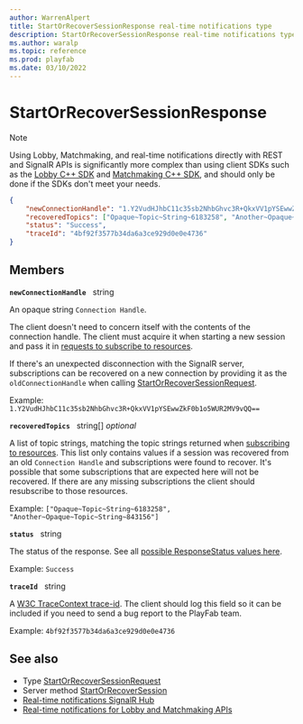 ```yaml
---
author: WarrenAlpert
title: StartOrRecoverSessionResponse real-time notifications type
description: StartOrRecoverSessionResponse real-time notifications type
ms.author: waralp
ms.topic: reference
ms.prod: playfab
ms.date: 03/10/2022
---
```


# StartOrRecoverSessionResponse

> [!NOTE]
> Using Lobby, Matchmaking, and real-time notifications directly with REST and
> SignalR APIs is significantly more complex than using client SDKs such as the
> [Lobby C++
> SDK](../../multiplayer/lobby/playfabmultiplayerreference-cpp/pflobby/pflobby_members.md)
> and [Matchmaking C++
> SDK](../../multiplayer/lobby/playfabmultiplayerreference-cpp/pfmatchmaking/pfmatchmaking_members.md),
> and should only be done if the SDKs don't meet your needs.

```json
{
    "newConnectionHandle": "1.Y2VudHJhbC11c35sb2NhbGhvc3R+QkxVV1pYSEwwZkF0b1o5WUR2MV9vQQ==",
    "recoveredTopics": ["Opaque~Topic~String~6183258", "Another~Opaque~Topic~String~843156"],
    "status": "Success",
    "traceId": "4bf92f3577b34da6a3ce929d0e0e4736"
}
```

## Members

**`newConnectionHandle`** &nbsp; string

An opaque string `Connection Handle`.

The client doesn't need to concern itself with the contents of the connection
handle. The client must acquire it when starting a new session and pass it in
[requests to subscribe to resources](../subscribing-to-resources.md).

If there's an unexpected disconnection with the SignalR server, subscriptions
can be recovered on a new connection by providing it as the
`oldConnectionHandle` when calling
[StartOrRecoverSessionRequest](start-or-recover-session-request.md).

Example: `1.Y2VudHJhbC11c35sb2NhbGhvc3R+QkxVV1pYSEwwZkF0b1o5WUR2MV9vQQ==`

**`recoveredTopics`** &nbsp; string[] *optional*

A list of topic strings, matching the topic strings returned when [subscribing
to resources](../subscribing-to-resources.md). This list only contains values if
a session was recovered from an old `Connection Handle` and subscriptions were
found to recover. It's possible that some subscriptions that are expected here
will not be recovered. If there are any missing subscriptions  the client should
resubscribe to those resources.

Example: `["Opaque~Topic~String~6183258", "Another~Opaque~Topic~String~843156"]`

**`status`** &nbsp; string

The status of the response. See all [possible ResponseStatus values here](response-status.md).

Example: `Success`

**`traceId`** &nbsp; string

A [W3C TraceContext trace-id](https://www.w3.org/TR/trace-context/#trace-id).
The client should log this field so it can be included if you need to send a bug
report to the PlayFab team.

Example: `4bf92f3577b34da6a3ce929d0e0e4736`

## See also

- Type [StartOrRecoverSessionRequest](start-or-recover-session-request.md)
- Server method
  [StartOrRecoverSession](../server-methods/start-or-recover-session.md)
- [Real-time notifications SignalR Hub](../signalr-hub.md)
- [Real-time notifications for Lobby and Matchmaking APIs](../overview.md)
